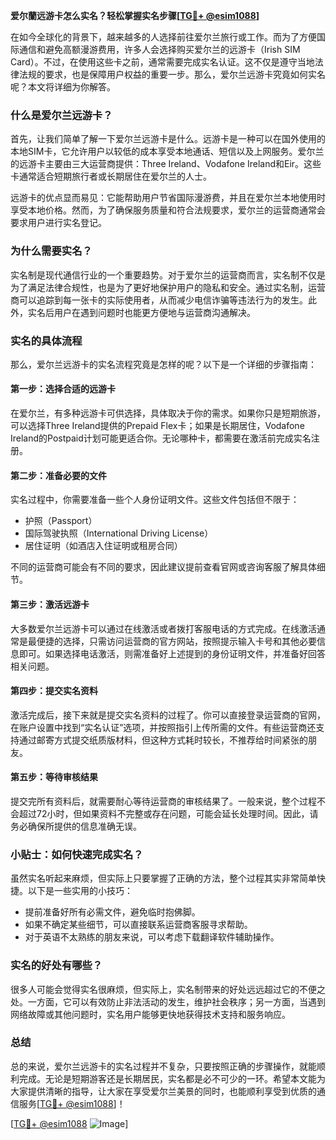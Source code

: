 **爱尔蘭远游卡怎么实名？轻松掌握实名步骤[[TG💪+ @esim1088](https://t.me/s/esim1088)]**

在如今全球化的背景下，越来越多的人选择前往爱尔兰旅行或工作。而为了方便国际通信和避免高额漫游费用，许多人会选择购买爱尔兰的远游卡（Irish SIM Card）。不过，在使用这些卡之前，通常需要完成实名认证。这不仅是遵守当地法律法规的要求，也是保障用户权益的重要一步。那么，爱尔兰远游卡究竟如何实名呢？本文将详细为你解答。

### 什么是爱尔兰远游卡？

首先，让我们简单了解一下爱尔兰远游卡是什么。远游卡是一种可以在国外使用的本地SIM卡，它允许用户以较低的成本享受本地通话、短信以及上网服务。爱尔兰的远游卡主要由三大运营商提供：Three Ireland、Vodafone Ireland和Eir。这些卡通常适合短期旅行者或长期居住在爱尔兰的人士。

远游卡的优点显而易见：它能帮助用户节省国际漫游费，并且在爱尔兰本地使用时享受本地价格。然而，为了确保服务质量和符合法规要求，爱尔兰的运营商通常会要求用户进行实名登记。

### 为什么需要实名？

实名制是现代通信行业的一个重要趋势。对于爱尔兰的运营商而言，实名制不仅是为了满足法律合规性，也是为了更好地保护用户的隐私和安全。通过实名制，运营商可以追踪到每一张卡的实际使用者，从而减少电信诈骗等违法行为的发生。此外，实名后用户在遇到问题时也能更方便地与运营商沟通解决。

### 实名的具体流程

那么，爱尔兰远游卡的实名流程究竟是怎样的呢？以下是一个详细的步骤指南：

#### 第一步：选择合适的远游卡
在爱尔兰，有多种远游卡可供选择，具体取决于你的需求。如果你只是短期旅游，可以选择Three Ireland提供的Prepaid Flex卡；如果是长期居住，Vodafone Ireland的Postpaid计划可能更适合你。无论哪种卡，都需要在激活前完成实名注册。

#### 第二步：准备必要的文件
实名过程中，你需要准备一些个人身份证明文件。这些文件包括但不限于：
- 护照（Passport）
- 国际驾驶执照（International Driving License）
- 居住证明（如酒店入住证明或租房合同）

不同的运营商可能会有不同的要求，因此建议提前查看官网或咨询客服了解具体细节。

#### 第三步：激活远游卡
大多数爱尔兰远游卡可以通过在线激活或者拨打客服电话的方式完成。在线激活通常是最便捷的选择，只需访问运营商的官方网站，按照提示输入卡号和其他必要信息即可。如果选择电话激活，则需准备好上述提到的身份证明文件，并准备好回答相关问题。

#### 第四步：提交实名资料
激活完成后，接下来就是提交实名资料的过程了。你可以直接登录运营商的官网，在账户设置中找到“实名认证”选项，并按照指引上传所需的文件。有些运营商还支持通过邮寄方式提交纸质版材料，但这种方式耗时较长，不推荐给时间紧张的朋友。

#### 第五步：等待审核结果
提交完所有资料后，就需要耐心等待运营商的审核结果了。一般来说，整个过程不会超过72小时，但如果资料不完整或存在问题，可能会延长处理时间。因此，请务必确保所提供的信息准确无误。

### 小贴士：如何快速完成实名？

虽然实名听起来麻烦，但实际上只要掌握了正确的方法，整个过程其实非常简单快捷。以下是一些实用的小技巧：
- 提前准备好所有必需文件，避免临时抱佛脚。
- 如果不确定某些细节，可以直接联系运营商客服寻求帮助。
- 对于英语不太熟练的朋友来说，可以考虑下载翻译软件辅助操作。

### 实名的好处有哪些？

很多人可能会觉得实名很麻烦，但实际上，实名制带来的好处远远超过它的不便之处。一方面，它可以有效防止非法活动的发生，维护社会秩序；另一方面，当遇到网络故障或其他问题时，实名用户能够更快地获得技术支持和服务响应。

### 总结

总的来说，爱尔兰远游卡的实名过程并不复杂，只要按照正确的步骤操作，就能顺利完成。无论是短期游客还是长期居民，实名都是必不可少的一环。希望本文能为大家提供清晰的指导，让大家在享受爱尔兰美景的同时，也能顺利享受到优质的通信服务[[TG💪+ @esim1088](https://t.me/s/esim1088)]！

[[TG💪+ @esim1088](https://t.me/s/esim1088) ![Image](https://i.postimg.cc/4NQfJmqS/Snipaste-2025-05-13-00-14-12.png)]